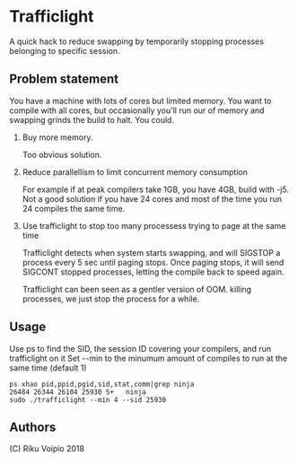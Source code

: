 # Trafficlight

A quick hack to reduce swapping by temporarily stopping processes belonging to specific session.

## Problem statement

You have a machine with lots of cores but limited memory. You want to compile with all cores, but occasionally you'll run our of memory and swapping grinds the build to halt. You could.

1. Buy more memory.

   Too obvious solution.

2. Reduce parallellism to limit concurrent memory consumption

   For example if at peak compilers take 1GB, you have 4GB, build with -j5. Not a good solution if you
   have 24 cores and most of the time you run 24 compiles the same time.

3. Use trafficlight to stop too many processess trying to page at the same time

   Trafficlight detects when system starts swapping, and will SIGSTOP a process every 5 sec until paging stops. Once paging stops, it will send SIGCONT stopped processes, letting the compile back to speed again.

   Trafficlight can been seen as a gentler version of OOM. killing processes, we just stop the process for a while.

## Usage

Use ps to find the SID, the session ID covering your compilers, and run trafficlight on it
Set --min to the minumum amount of compiles to run at the same time (default 1)

```
ps xhao pid,ppid,pgid,sid,stat,comm|grep ninja
26484 26344 26104 25930 S+   ninja
sudo ./trafficlight --min 4 --sid 25930
```

## Authors

(C) Riku Voipio 2018

